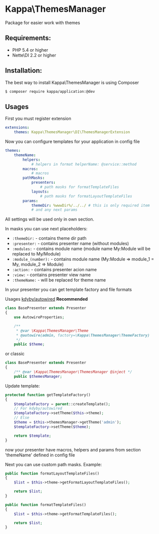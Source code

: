 # Kappa\ThemesManager

Package for easier work with themes

## Requirements:

* PHP 5.4 or higher
* Nette\DI 2.2 or higher

## Installation:

The best way to install Kappa\ThemesManager is using Composer

```sh
$ composer require kappa/application:@dev
```

## Usages

First you must register extension

```yaml
extensions:
	themes: Kappa\ThemesManager\DI\ThemesManagerExtension
```

Now you can configure templates for your application in config file

```yaml
themes:
	themeName:
		helpers:
			# helpers in format helperName: @service::method
		macros:
			# macros
		pathMasks:
			presenters:
				# path masks for formatTemplateFiles
			layouts:
				# path masks for formatLayoutTemplateFiles
		params:
			themeDir: %wwwDir%/../../ # this is only required item
			# and any next params
```

All settings will be used only in own section.

In masks you can use next placeholders:

* `:themeDir:` - contains theme dir path
* `:presenter:` - contains presenter name (without modules)
* `:modules:` - contains module name (module name My:Module will be replaced to My/Module)
* `:module_(number):` - contains module name (My:Module => module_1 = My, module_2 => Module)
* `:action:` - contains presenter acion name
* `:view:` - contains presenter view name
* `:themeName:` - will be replaced for theme name

In your presenter you can get template factory and file formats

Usages [kdyby/autowired](https://github.com/Kdyby/Autowired/) **Recommended**
```php
class BasePresenter extends Presenter
{
	use AutowireProperties;

	/**
	 * @var \Kappa\ThemesManager\Theme
	 * @autowire(admin, factory=\Kappa\ThemesManager\ThemeFactory)
	 */
	public $theme;

```

or classic
```php
class BasePresenter extends Presenter
{
	/** @var \Kappa\ThemesManager\ThemesManager @inject */
	public $themesManager;
```

Update template:

```php
protected function getTemplateFactory()
{
	$templateFactory = parent::createTemplate();
	// For kdyby/autowired
	$templateFactory->setTheme($this->theme);
	// Else
	$theme = $this->themesManager->getTheme('admin');
	$templateFactory->setTheme($theme);

    return $template;
}
```

now your presenter have macros, helpers and params from section 'themeName' defined in config file

Next you can use custom path masks. Example:

```php
public function formatLayoutTemplateFiles()
{
    $list = $this->theme->getFormatLayoutTemplateFiles();

    return $list;
}

public function formatTemplateFiles()
{
    $list = $this->theme->getFormatTemplateFiles();

    return $list;
}
```